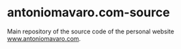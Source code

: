 # antoniomavaro.com-source
Main repository of the source code of the personal website www.antoniomavaro.com.
